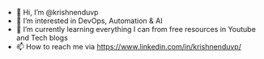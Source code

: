 - 👋 Hi, I’m @krishnenduvp
- 👀 I’m interested in DevOps, Automation & AI
- 🌱 I’m currently learning everything I can from free resources in Youtube and Tech blogs
- 📫 How to reach me via https://www.linkedin.com/in/krishnenduvp/


